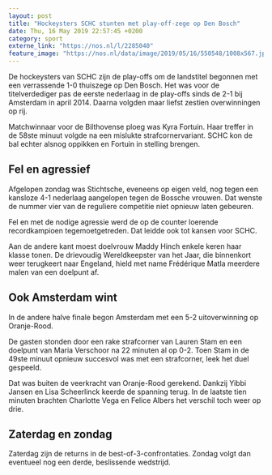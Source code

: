 ```yaml
---
layout: post
title: "Hockeysters SCHC stunten met play-off-zege op Den Bosch"
date: Thu, 16 May 2019 22:57:45 +0200
category: sport
externe_link: "https://nos.nl/l/2285040"
feature_image: "https://nos.nl/data/image/2019/05/16/550548/1008x567.jpg"
---
```


<p>De hockeysters van SCHC zijn de play-offs om de landstitel begonnen met een verrassende 1-0 thuiszege op Den Bosch. Het was voor de titelverdediger pas de eerste nederlaag in de play-offs sinds de 2-1 bij Amsterdam in april 2014. Daarna volgden maar liefst zestien overwinningen op rij.</p>
<p>Matchwinnaar voor de Bilthovense ploeg was Kyra Fortuin. Haar treffer in de 58ste minuut volgde na een mislukte strafcornervariant. SCHC kon de bal echter alsnog oppikken en Fortuin in stelling brengen.</p>
<h2>Fel en agressief</h2>
<p>Afgelopen zondag was Stichtsche, eveneens op eigen veld, nog tegen een kansloze 4-1 nederlaag aangelopen tegen de Bossche vrouwen. Dat wenste de nummer vier van de reguliere competitie niet opnieuw laten gebeuren.</p>
<p>Fel en met de nodige agressie werd de op de counter loerende recordkampioen tegemoetgetreden. Dat leidde ook tot kansen voor SCHC.</p>
<p>Aan de andere kant moest doelvrouw Maddy Hinch enkele keren haar klasse tonen. De drievoudig Wereldkeepster van het Jaar, die binnenkort weer terugkeert naar Engeland, hield met name Frédérique Matla meerdere malen van een doelpunt af.</p>
<h2>Ook Amsterdam wint</h2>
<p>In de andere halve finale begon Amsterdam met een 5-2 uitoverwinning op Oranje-Rood.</p>
<p>De gasten stonden door een rake strafcorner van Lauren Stam en een doelpunt van Maria Verschoor na 22 minuten al op 0-2. Toen Stam in de 49ste minuut opnieuw succesvol was met een strafcorner, leek het duel gespeeld.</p>
<p>Dat was buiten de veerkracht van Oranje-Rood gerekend. Dankzij Yibbi Jansen en Lisa Scheerlinck keerde de spanning terug. In de laatste tien minuten brachten Charlotte Vega en Felice Albers het verschil toch weer op drie. </p>
<h2>Zaterdag en zondag</h2>
<p>Zaterdag zijn de returns in de best-of-3-confrontaties. Zondag volgt dan eventueel nog een derde, beslissende wedstrijd.</p>
